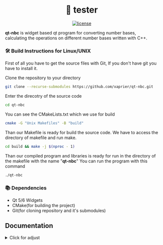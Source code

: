<h1 align="center">
  🚀 tester
</h1>

<p align="center">
  <a href="https://github.com/xaprier/tester/blob/main/LICENSE" target="blank">
    <img src="https://img.shields.io/github/license/xaprier/tester" alt="license" />
  </a>
</p>

<b>qt-nbc</b> is widget based qt program for converting number bases, calculating the operations on different number bases written with C++.

### 🛠️ Build Instructions for Linux/UNIX

First of all you have to get the source files with Git, If you don't have git you have to install it.

Clone the repository to your directory

```sh
git clone --recurse-submodules https://github.com/xaprier/qt-nbc.git
```

Enter the direcotry of the source code

```sh
cd qt-nbc
```

You can see the CMakeLists.txt which we use for build

```sh
cmake -G "Unix Makefiles" -B "build"
```

Than our Makefile is ready for build the source code. We have to access the directory of makefile and run make.

```sh
cd build && make -j $(nproc - 1)
```

Than our compiled program and libraries is ready for run in the directory of the makefile with the name "<b>qt-nbc</b>"
You can run the program with this command

```sh
./qt-nbc
```

### 📚 Dependencies

- Qt 5/6 Widgets
- CMake(for building the project)
- Git(for cloning repository and it's submodules)

## Documentation

<details>
<summary>Click for adjust</summary>

### Number Class

- Template Class for using Decimal, Octal, Binary, Hexadecimal as a Number
  - [Header file](https://github.com/xaprier/qt-nbc/blob/main/lib/Number.h)

### Binary/Octal/Decimal/Hexadecimal Class

- The Classes which includes the operations(+,-,_,/,%,+=,-=,_=,%=,=) in Number Bases
- [Binary Header file](https://github.com/xaprier/qt-nbc/blob/main/lib/Binary.h)
  - [Source files](https://github.com/xaprier/qt-nbc/blob/main/lib/Binary)
  - [Binary.cpp](https://github.com/xaprier/qt-nbc/blob/main/lib/Binary/Binary.cpp) Constructors, converter functions, assignment operators
  - [dividing.cpp](https://github.com/xaprier/qt-nbc/blob/main/lib/Binary/dividing.cpp) Dividing operators(/, /=)
  - [multiplying.cpp](https://github.com/xaprier/qt-nbc/blob/main/lib/Binary/multiplying.cpp) Multiply operators(_,_=)
  - [remainder.cpp](https://github.com/xaprier/qt-nbc/blob/main/lib/Binary/remainder.cpp) Remainder operators(%, %=)
  - [subtracting.cpp](https://github.com/xaprier/qt-nbc/blob/main/lib/Binary/subtracting.cpp) Subtracting operators(-, -=)
  - [summing.cpp](https://github.com/xaprier/qt-nbc/blob/main/lib/Binary/summing.cpp) Addition operators(+, +=)
- [Octal Header file](https://github.com/xaprier/qt-nbc/blob/main/lib/Octal.h)
  - [Source files](https://github.com/xaprier/qt-nbc/blob/main/lib/Octal)
  - [Octal.cpp](https://github.com/xaprier/qt-nbc/blob/main/lib/Octal/Octal.cpp) Constructors, converter functions, assignment operators
  - [dividing.cpp](https://github.com/xaprier/qt-nbc/blob/main/lib/Octal/dividing.cpp) Dividing operators(/, /=)
  - [multiplying.cpp](https://github.com/xaprier/qt-nbc/blob/main/lib/Octal/multiplying.cpp) Multiply operators(_,_=)
  - [remainder.cpp](https://github.com/xaprier/qt-nbc/blob/main/lib/Octal/remainder.cpp) Remainder operators(%, %=)
  - [subtracting.cpp](https://github.com/xaprier/qt-nbc/blob/main/lib/Octal/subtracting.cpp) Subtracting operators(-, -=)
  - [summing.cpp](https://github.com/xaprier/qt-nbc/blob/main/lib/Octal/summing.cpp) Addition operators(+, +=)
- [Decimal Header file](https://github.com/xaprier/qt-nbc/blob/main/lib/Decimal.h)
  - [Source files](https://github.com/xaprier/qt-nbc/blob/main/lib/Decimal)
  - [Decimal.cpp](https://github.com/xaprier/qt-nbc/blob/main/lib/Decimal/Decimal.cpp) Constructors, converter functions, assignment operators
  - [dividing.cpp](https://github.com/xaprier/qt-nbc/blob/main/lib/Decimal/dividing.cpp) Dividing operators(/, /=)
  - [multiplying.cpp](https://github.com/xaprier/qt-nbc/blob/main/lib/Decimal/multiplying.cpp) Multiply operators(_,_=)
  - [remainder.cpp](https://github.com/xaprier/qt-nbc/blob/main/lib/Decimal/remainder.cpp) Remainder operators(%, %=)
  - [subtracting.cpp](https://github.com/xaprier/qt-nbc/blob/main/lib/Decimal/subtracting.cpp) Subtracting operators(-, -=)
  - [summing.cpp](https://github.com/xaprier/qt-nbc/blob/main/lib/Decimal/summing.cpp) Addition operators(+, +=)
- [Hexadecimal Header file](Hexadecimal.h)
  - [Source files](https://github.com/xaprier/qt-nbc/blob/main/lib/Hexadecimal)
  - [Hexadecimal.cpp](https://github.com/xaprier/qt-nbc/blob/main/lib/Hexadecimal/Hexadecimal.cpp) Constructors, converter functions, assignment operators
  - [dividing.cpp](https://github.com/xaprier/qt-nbc/blob/main/lib/Hexadecimal/dividing.cpp) Dividing operators(/, /=)
  - [multiplying.cpp](https://github.com/xaprier/qt-nbc/blob/main/lib/Hexadecimal/multiplying.cpp) Multiply operators(_,_=)
  - [remainder.cpp](https://github.com/xaprier/qt-nbc/blob/main/lib/Hexadecimal/remainder.cpp) Remainder operators(%, %=)
  - [subtracting.cpp](https://github.com/xaprier/qt-nbc/blob/main/lib/Hexadecimal/subtracting.cpp) Subtracting operators(-, -=)
  - [summing.cpp](https://github.com/xaprier/qt-nbc/blob/main/lib/Hexadecimal/summing.cpp) Addition operators(+, +=)

### Base Class

    - The base class which using for Polymorphism and Inheritance
    - Includes my algorithms for calculating sum, subtraction, multiplaction and the divide
    - Also includes the operator overloadings for logical operators
    - [Header file](https://github.com/xaprier/qt-nbc/blob/main/lib/Number/BaseClass.h)
    - [Source file](https://github.com/xaprier/qt-nbc/blob/main/lib/Number/Base/BaseClass.cpp)

### choose class

- Qt's MainWindow class which is starting at the beginning for selecting the operation and creating a dialog for that operation.

  - [Header file](https://github.com/xaprier/qt-nbc/blob/main/src/header-files/choose.h)
  - [Source file](https://github.com/xaprier/qt-nbc/blob/main/src/cpp-files/choose.cpp)
  - [UI file](https://github.com/xaprier/qt-nbc/blob/main/src/design-files/choose.ui)

### NBConverter class

- The form dialog class which is shows the converted number bases with using nbc class.

  - [Header file](https://github.com/xaprier/qt-nbc/blob/main/src/header-files/nbconverter.h)
  - [Source file](https://github.com/xaprier/qt-nbc/blob/main/src/cpp-files/nbconverter.cpp)
  - [UI file](https://github.com/xaprier/qt-nbc/blob/main/src/design-files/nbconverter.ui)

### NBCalculator class

- The form dialog class which is calculate the operation of user's request with using the nbc class

  - [Header file](https://github.com/xaprier/qt-nbc/blob/main/src/header-files/nbcalculator.h)
  - [Source file](https://github.com/xaprier/qt-nbc/blob/main/src/cpp-files/nbconverter.cpp)
  - [UI file](https://github.com/xaprier/qt-nbc/blob/main/src/design-files/nbcalculator.ui)

</details>

